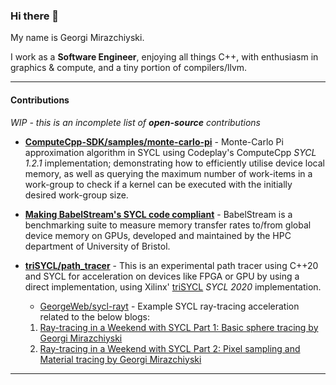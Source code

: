 ### Hi there 👋

My name is Georgi Mirazchiyski.

I work as a **Software Engineer**, enjoying all things C++, with enthusiasm in graphics & compute, and a tiny portion of compilers/llvm.

---

#### Contributions

*WIP - this is an incomplete list of **open-source** contributions*

* **[ComputeCpp-SDK/samples/monte-carlo-pi](https://github.com/codeplaysoftware/computecpp-sdk/blob/master/samples/monte-carlo-pi.cpp)** - Monte-Carlo Pi approximation algorithm in SYCL using Codeplay's ComputeCpp *SYCL 1.2.1* implementation; demonstrating how to efficiently utilise device local memory, as well as querying the maximum number of work-items in a work-group to check if a kernel can be executed with the initially desired work-group size.

* **[Making BabelStream's SYCL code compliant](https://github.com/UoB-HPC/BabelStream/pull/58)** - BabelStream is a benchmarking suite to measure memory transfer rates to/from global device memory on GPUs, developed and maintained by the HPC department of University of Bristol.

* **[triSYCL/path_tracer](https://github.com/triSYCL/path_tracer)** - This is an experimental path tracer using C++20 and SYCL for acceleration on devices like FPGA or GPU by using a direct implementation, using Xilinx' [triSYCL](https://github.com/triSYCL/triSYCL) *SYCL 2020* implementation.
    *  [GeorgeWeb/sycl-rayt](https://github.com/GeorgeWeb/sycl-rayt) - Example SYCL ray-tracing acceleration related to the below blogs:
    1. [Ray-tracing in a Weekend with SYCL Part 1: Basic sphere tracing by Georgi
Mirazchiyski](https://www.codeplay.com/portal/blogs/2020/05/19/ray-tracing-in-a-weekend-with-sycl-basic-sphere-tracing.html)
    2. [Ray-tracing in a Weekend with SYCL Part 2: Pixel sampling and
   Material tracing by Georgi
   Mirazchiyski](https://www.codeplay.com/portal/blogs/2020/06/19/ray-tracing-in-a-weekend-with-sycl-part-2-pixel-sampling-and-material-tracing.html)

---

<!--
**GeorgeWeb/GeorgeWeb** is a ✨ _special_ ✨ repository because its `README.md` (this file) appears on your GitHub profile.

Here are some ideas to get you started:

- 🔭 I’m currently working on ...
- 🌱 I’m currently learning ...
- 👯 I’m looking to collaborate on ...
- 🤔 I’m looking for help with ...
- 💬 Ask me about ...
- 📫 How to reach me: ...
- 😄 Pronouns: ...
- ⚡ Fun fact: ...
-->

